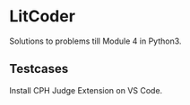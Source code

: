 # LitCoder

Solutions to problems till Module 4 in Python3.

## Testcases

Install CPH Judge Extension on VS Code.